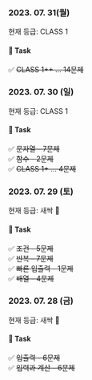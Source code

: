 ### 2023. 07. 31(월)
현재 등급: CLASS 1
#### 📝 Task
✅ ~~CLASS 1++ ... 14문제~~

### 2023. 07. 30 (일)
현재 등급: CLASS 1
#### 📝 Task
✅ ~~문자열 - 7문제~~ <br>
✅ ~~함수 - 2문제~~ <br>
✅ ~~CLASS 1+ ... 4문제~~


### 2023. 07. 29 (토)
현재 등급: 새싹 🌱
#### 📝 Task
✅ ~~조건 - 5문제~~ <br>
✅ ~~반복 - 7문제~~ <br>
✅ ~~빠른 입출력 - 1문제~~ <br>
✅ ~~배열 - 4문제~~ <br>

### 2023. 07. 28 (금)
현재 등급: 새싹 🌱
#### 📝 Task
✅ ~~입출력 - 6문제~~ <br>
✅ ~~입력과 계산 - 6문제~~